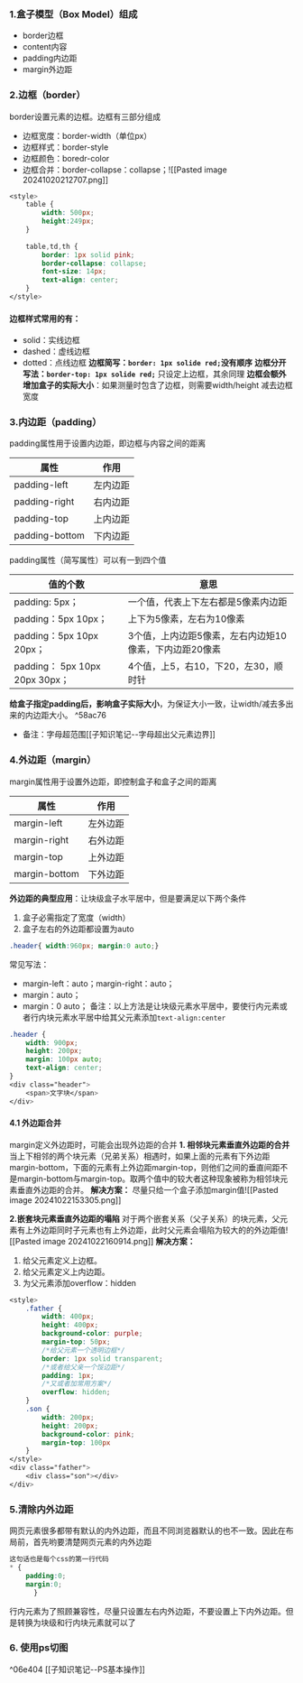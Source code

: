 ### 1.盒子模型（Box Model）组成
* border边框
* content内容
* padding内边距
* margin外边距
### 2.边框（border）
border设置元素的边框。边框有三部分组成
* 边框宽度：border-width（单位px）
* 边框样式：border-style
* 边框颜色：boredr-color
* 边框合并：border-collapse：collapse；![[Pasted image 20241020212707.png]]
```css
<style>
	table {
		width: 500px;
		height:249px;
	}
	
	table,td,th {
		border: 1px solid pink;
		border-collapse: collapse;
		font-size: 14px;
		text-align: center;
	}
</style>
```
#### 边框样式常用的有：
* solid：实线边框
* dashed：虚线边框
* dotted：点线边框
**边框简写：`border: 1px solide red;`没有顺序**
**边框分开写法：`border-top: 1px solide red;`** 只设定上边框，其余同理
**边框会额外增加盒子的实际大小**：如果测量时包含了边框，则需要width/height 减去边框宽度
### 3.内边距（padding）
padding属性用于设置内边距，即边框与内容之间的距离

| 属性             | 作用   |
| -------------- | ---- |
| padding-left   | 左内边距 |
| padding-right  | 右内边距 |
| padding-top    | 上内边距 |
| padding-bottom | 下内边距 |
padding属性（简写属性）可以有一到四个值

| 值的个数                         | 意思                             |
| ---------------------------- | ------------------------------ |
| padding: 5px；                | 一个值，代表上下左右都是5像素内边距             |
| padding：5px 10px；            | 上下为5像素，左右为10像素                 |
| padding：5px 10px 20px；       | 3个值，上内边距5像素，左右内边矩10像素，下内边距20像素 |
| padding： 5px 10px 20px 30px； | 4个值，上5，右10，下20，左30，顺时针         |

**给盒子指定padding后，影响盒子实际大小**，为保证大小一致，让width/减去多出来的内边距大小。 ^58ac76
* 备注：字母超范围[[子知识笔记--字母超出父元素边界]]


### 4.外边距（margin）
margin属性用于设置外边距，即控制盒子和盒子之间的距离

| 属性            | 作用   |
| ------------- | ---- |
| margin-left   | 左外边距 |
| margin-right  | 右外边距 |
| margin-top    | 上外边距 |
| margin-bottom | 下外边距 |
**外边距的典型应用**：让块级盒子水平居中，但是要满足以下两个条件
1. 盒子必需指定了宽度（width）
2. 盒子左右的外边距都设置为auto
```css
.header{ width:960px; margin:0 auto;}
```
常见写法：
* margin-left：auto；margin-right：auto；
* margin：auto；
* margin：0 auto；
备注：以上方法是让块级元素水平居中，要使行内元素或者行内块元素水平居中给其父元素添加`text-align:center`
```css
.header {
	width: 900px;
	height: 200px;
	margin: 100px auto;
	text-align: center;
}
<div class="header">
	<span>文字块</span>
</div>
```


#### 4.1 外边距合并
margin定义外边距时，可能会出现外边距的合并
  **1. 相邻块元素垂直外边距的合并**
当上下相邻的两个块元素（兄弟关系）相遇时，如果上面的元素有下外边距margin-bottom，下面的元素有上外边距margin-top，则他们之间的垂直间距不是margin-bottom与margin-top。取两个值中的较大者这种现象被称为相邻块元素垂直外边距的合并。
**解决方案：**
尽量只给一个盒子添加margin值![[Pasted image 20241022153305.png]]

  **2.嵌套块元素垂直外边距的塌陷**
  对于两个嵌套关系（父子关系）的块元素，父元素有上外边距同时子元素也有上外边距，此时父元素会塌陷为较大的的外边距值![[Pasted image 20241022160914.png]]
  **解决方案：**
  1. 给父元素定义上边框。
  2. 给父元素定义上内边距。
  3. 为父元素添加overflow：hidden
```css
<style>
	.father {
		width: 400px;
		height: 400px;
		background-color: purple;
		margin-top: 50px;
		/*给父元素一个透明边框*/
		border: 1px solid transparent;
		/*或者给父亲一个馁边距*/
		padding: 1px;
		/*又或者加常用方案*/
		overflow: hidden;
	}
	.son {
		width: 200px;
		height: 200px;
		background-color: pink;
		margin-top: 100px
	}
</style>
<div class="father">
	<div class="son"></div>
</div>
```

### 5.清除内外边距
网页元素很多都带有默认的内外边距，而且不同浏览器默认的也不一致。因此在布局前，首先哟要清楚网页元素的内外边距
```css
这句话也是每个css的第一行代码
* {
	padding:0;
	margin:0;
	  }
```
行内元素为了照顾兼容性，尽量只设置左右内外边距，不要设置上下内外边距。但是转换为块级和行内块元素就可以了
### 6. 使用ps切图

^06e404
[[子知识笔记--PS基本操作]]